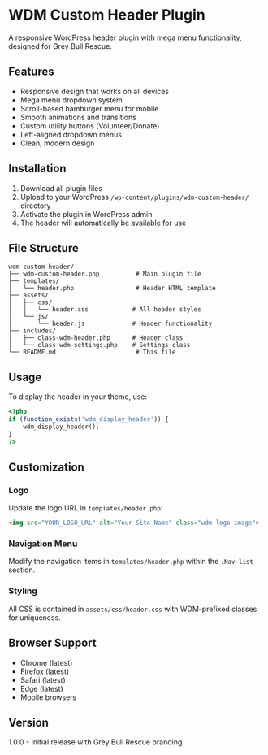 # WDM Custom Header Plugin

A responsive WordPress header plugin with mega menu functionality, designed for Grey Bull Rescue.

## Features

- Responsive design that works on all devices
- Mega menu dropdown system
- Scroll-based hamburger menu for mobile
- Smooth animations and transitions
- Custom utility buttons (Volunteer/Donate)
- Left-aligned dropdown menus
- Clean, modern design

## Installation

1. Download all plugin files
2. Upload to your WordPress `/wp-content/plugins/wdm-custom-header/` directory
3. Activate the plugin in WordPress admin
4. The header will automatically be available for use

## File Structure

```
wdm-custom-header/
├── wdm-custom-header.php          # Main plugin file
├── templates/
│   └── header.php                 # Header HTML template
├── assets/
│   ├── css/
│   │   └── header.css            # All header styles
│   └── js/
│       └── header.js             # Header functionality
├── includes/
│   ├── class-wdm-header.php      # Header class
│   └── class-wdm-settings.php    # Settings class
└── README.md                      # This file
```

## Usage

To display the header in your theme, use:

```php
<?php
if (function_exists('wdm_display_header')) {
    wdm_display_header();
}
?>
```

## Customization

### Logo
Update the logo URL in `templates/header.php`:
```html
<img src="YOUR_LOGO_URL" alt="Your Site Name" class="wdm-logo-image">
```

### Navigation Menu
Modify the navigation items in `templates/header.php` within the `.Nav-list` section.

### Styling
All CSS is contained in `assets/css/header.css` with WDM-prefixed classes for uniqueness.

## Browser Support

- Chrome (latest)
- Firefox (latest)
- Safari (latest)
- Edge (latest)
- Mobile browsers

## Version

1.0.0 - Initial release with Grey Bull Rescue branding